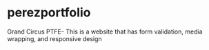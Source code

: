 # perezportfolio
Grand Circus PTFE- This is a website that has form validation, media wrapping, and responsive design

